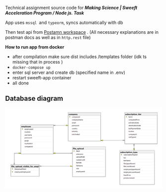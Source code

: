 Technical assignment source code for **_Making Science | Sweeft Acceleration Program / Node js. Task_**

App uses `mssql `and `typeorm`, syncs automatically with db 

Then test api from [Postamn workspace](https://www.postman.com/winter-eclipse-230888/workspace/sweeft) . (All necessary explanations are in postman docs as well as in `http.rest` file)

**How to run app from docker**

-   after compilation make sure dist includes /templates folder (idk ts missing that in process )
-   `docker-compose up`
-   enter sql server and create db (specified name in .env)
-   restart sweeft-app container
-   all done

## **Database diagram**

![1710349166492](image/README/1710349166492.png)
